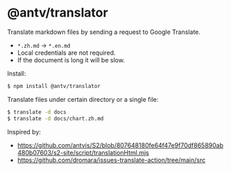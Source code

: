 # @antv/translator

Translate markdown files by sending a request to Google Translate.

- `*.zh.md` -> `*.en.md`
- Local credentials are not required.
- If the document is long it will be slow.

Install:

```bash
$ npm install @antv/translator
```

Translate files under certain directory or a single file:

```bash
$ translate -d docs
$ translate -d docs/chart.zh.md
```

Inspired by:

- https://github.com/antvis/S2/blob/807648180fe64f47e9f70df865890ab480b07603/s2-site/script/translationHtml.mjs
- https://github.com/dromara/issues-translate-action/tree/main/src
